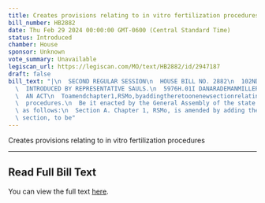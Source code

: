 ```yaml
---
title: Creates provisions relating to in vitro fertilization procedures
bill_number: HB2882
date: Thu Feb 29 2024 00:00:00 GMT-0600 (Central Standard Time)
status: Introduced
chamber: House
sponsor: Unknown
vote_summary: Unavailable
legiscan_url: https://legiscan.com/MO/text/HB2882/id/2947187
draft: false
bill_text: "|\n  SECOND REGULAR SESSION\n  HOUSE BILL NO. 2882\n  102ND GENERAL ASSEMBLY\n\
  \  INTRODUCED BY REPRESENTATIVE SAULS.\n  5976H.01I DANARADEMANMILLER,ChiefClerk\n\
  \  AN ACT\n  Toamendchapter1,RSMo,byaddingtheretoonenewsectionrelatingtoinvitrofertilization\n\
  \  procedures.\n  Be it enacted by the General Assembly of the state of Missouri,\
  \ as follows:\n  Section A. Chapter 1, RSMo, is amended by adding thereto one new\
  \ section, to be"
---
```

Creates provisions relating to in vitro fertilization procedures

---

## Read Full Bill Text

You can view the full text [here](https://legiscan.com/MO/text/HB2882/id/2947187).
